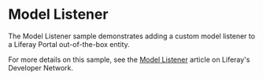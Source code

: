 # Model Listener

The Model Listener sample demonstrates adding a custom model listener to a
Liferay Portal out-of-the-box entity.

For more details on this sample, see the
[Model Listener](https://portal.liferay.dev/docs/7-2/reference/-/knowledge_base/r/model-listener)
article on Liferay's Developer Network.